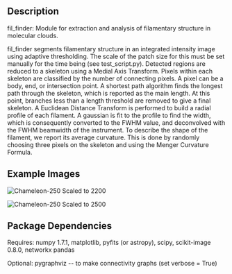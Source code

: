 Description
------------

fil_finder: Module for extraction and analysis of filamentary structure in molecular clouds.

fil_finder segments filamentary structure in an integrated intensity image using adaptive thresholding. The scale of the patch size for
this must be set manually for the time being (see test_script.py). Detected regions are reduced to a skeleton using a Medial Axis
Transform. Pixels within each skeleton are classified by the number of connecting pixels. A pixel can be a body, end, or intersection
point. A shortest path algorithm finds the longest path through the skeleton, which is reported as the main length. At this point,
branches less than a length threshold are removed to give a final skeleton. A Euclidean Distance Transform is performed to build a
radial profile of each filament. A gaussian is fit to the profile to find the width, which is consequently converted to the FWHM value,
and deconvolved with the FWHM beamwidth of the instrument. To describe the shape of the filament, we report its average curvature. This
is done by randomly choosing three pixels on the skeleton and using the Menger Curvature Formula.

Example Images
--------------

![Chameleon-250 Scaled to 2200](https://github.com/e-koch/fil_finder/blob/master/images/chameleon-250-filcontours-2200.png "Chameleon-250 Scaled to 2200")

![Chameleon-250 Scaled to 2500](https://github.com/e-koch/fil_finder/blob/master/images/chameleon-250-filcontours-2500.png "Chameleon-250 Scaled to 2500")

Package Dependencies
--------------------

Requires: numpy 1.7.1,
          matplotlib,
          pyfits (or astropy),
          scipy,
          scikit-image 0.8.0,
          networkx
	  pandas

Optional: pygraphviz -- to make connectivity graphs (set verbose = True)
